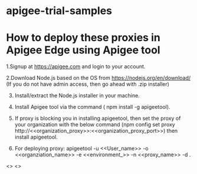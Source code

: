 # apigee-trial-samples
# How to deploy these proxies in Apigee Edge using Apigee tool
  1.Signup at https://apigee.com and login to your account.
  
  2.Download Node.js based on the OS from https://nodejs.org/en/download/ (If you do not have admin access, then go ahead with .zip      installer)
  
  3. Install/extract the Node.js installer in your machine.
  
  4. Install Apigee tool via the command ( npm install -g apigeetool).
  
  5. If proxy is blocking you in installing apigeetool, then set the proxy of your organization with the below command (npm config set proxy http://<<organization_proxy>>:<<organization_proxy_port>>) then install apigeetool.
  
  6. For deploying proxy:
  apigeetool -u <<User_name>> -o <<organziation_name>> -e <<environment_>> -n <<proxy_name>> -d .
  
  <<TBC>> <<Wait for more Updates>>
  
  
  
  

